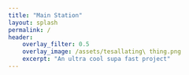 ```yaml
---
title: "Main Station"
layout: splash
permalink: /
header:
    overlay_filter: 0.5
    overlay_image: /assets/tesallating\ thing.png
    excerpt: "An ultra cool supa fast project"
---
```

